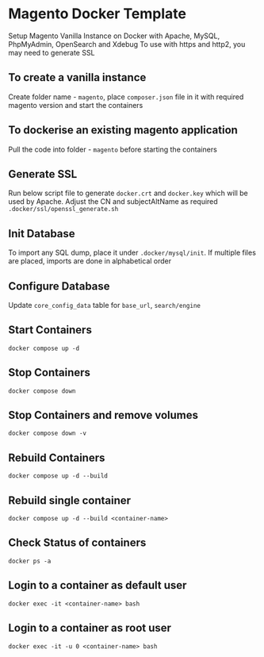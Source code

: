 # Magento Docker Template
Setup Magento Vanilla Instance on Docker with Apache, MySQL, PhpMyAdmin, OpenSearch and Xdebug
To use with https and http2, you may need to generate SSL

## To create a vanilla instance
Create folder name - `magento`, place `composer.json` file in it with required magento version and start the containers

## To dockerise an existing magento application
Pull the code into folder - `magento` before starting the containers

## Generate SSL
Run below script file to generate `docker.crt` and `docker.key` which will be used by Apache. Adjust the CN and subjectAltName as required
`.docker/ssl/openssl_generate.sh`

## Init Database
To import any SQL dump, place it under `.docker/mysql/init`. If multiple files are placed, imports are done in alphabetical order

## Configure Database
Update `core_config_data` table for `base_url`, `search/engine`

## Start Containers
`docker compose up -d`

## Stop Containers
`docker compose down`

## Stop Containers and remove volumes
`docker compose down -v`

## Rebuild Containers
`docker compose up -d --build`

## Rebuild single container
`docker compose up -d --build <container-name>`

## Check Status of containers
`docker ps -a`

## Login to a container as default user
`docker exec -it <container-name> bash`

## Login to a container as root user
`docker exec -it -u 0 <container-name> bash`
